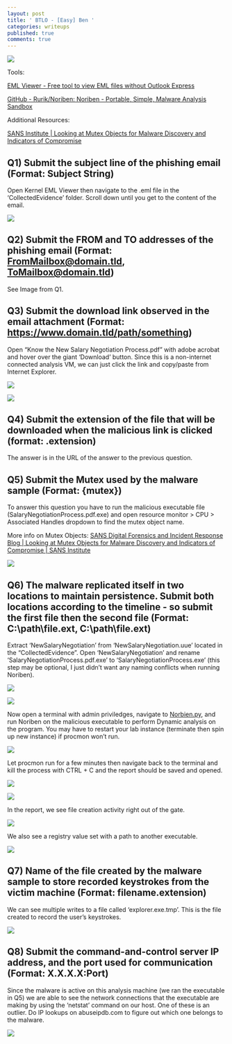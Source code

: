 ```yaml
---
layout: post
title: ' BTLO - [Easy] Ben '
categories: writeups
published: true
comments: true
---
```


![]({{site.baseurl}}/images/Ben.png)

Tools:

[EML Viewer - Free tool to view EML files without Outlook Express](https://www.nucleustechnologies.com/eml-viewer.html)

[GitHub - Rurik/Noriben: Noriben - Portable, Simple, Malware Analysis Sandbox](https://github.com/Rurik/Noriben)

Additional Resources:

[SANS Institute | Looking at Mutex Objects for Malware Discovery and Indicators of Compromise](https://www.sans.org/blog/looking-at-mutex-objects-for-malware-discovery-indicators-of-compromise/)

## Q1) Submit the subject line of the phishing email (Format: Subject String)

Open Kernel EML Viewer then navigate to the .eml file in the ‘CollectedEvidence’ folder. Scroll down until you get to the content of the email.

![]({{site.baseurl}}/images/Ben_0.png)

## Q2) Submit the FROM and TO addresses of the phishing email (Format: FromMailbox@domain.tld, ToMailbox@domain.tld)

See Image from Q1.

## Q3) Submit the download link observed in the email attachment (Format: https://www.domain.tld/path/something)

Open “Know the New Salary Negotiation Process.pdf” with adobe acrobat and hover over the giant ‘Download’ button. Since this is a non-internet connected analysis VM, we can just click the link and copy/paste from Internet Explorer.

![]({{site.baseurl}}/images/Ben_1.png)

![]({{site.baseurl}}/images/Ben_2.png)

## Q4) Submit the extension of the file that will be downloaded when the malicious link is clicked (format: .extension)

The answer is in the URL of the answer to the previous question.

## Q5) Submit the Mutex used by the malware sample (Format: {mutex})

To answer this question you have to run the malicious executable file (SalaryNegotiationProcess.pdf.exe) and open resource monitor > CPU > Associated Handles dropdown to find the mutex object name. 

More info on Mutex Objects: [SANS Digital Forensics and Incident Response Blog | Looking at Mutex Objects for Malware Discovery and Indicators of Compromise | SANS Institute](https://www.sans.org/blog/looking-at-mutex-objects-for-malware-discovery-indicators-of-compromise/)

![]({{site.baseurl}}/images/Ben_3.png)

## Q6) The malware replicated itself in two locations to maintain persistence. Submit both locations according to the timeline - so submit the first file then the second file (Format: C:\path\file.ext, C:\path\file.ext)

Extract ‘NewSalaryNegotiation’ from ‘NewSalaryNegotiation.uue’ located in the “CollectedEvidence”. Open ‘NewSalaryNegotiation’ and rename ‘SalaryNegotiationProcess.pdf.exe’ to ‘SalaryNegotiationProcess.exe’ (this step may be optional, I just didn’t want any naming conflicts when running Noriben).  

![]({{site.baseurl}}/images/Ben_4.png)

![]({{site.baseurl}}/images/Ben_5.png)

Now open a terminal with admin priviledges, navigate to [Norbien.py](http://Norbien.py), and run Noriben on the malicious executable to perform Dynamic analysis on the program. You may have to restart your lab instance (terminate then spin up new instance) if procmon won’t run.

![]({{site.baseurl}}/images/Ben_6.png)

Let procmon run for a few minutes then navigate back to the terminal and kill the process with CTRL + C and the report should be saved and opened. 

![]({{site.baseurl}}/images/Ben_7.png)

![]({{site.baseurl}}/images/Ben_8.png)

In the report, we see file creation activity right out of the gate. 

![]({{site.baseurl}}/images/Ben_9.png)

We also see a registry value set with a path to another executable.

![]({{site.baseurl}}/images/Ben_10.png)

## Q7) Name of the file created by the malware sample to store recorded keystrokes from the victim machine (Format: filename.extension)

We can see multiple writes to a file called ‘explorer.exe.tmp’. This is the file created to record the user’s keystrokes.

![]({{site.baseurl}}/images/Ben_11.png)

## Q8) Submit the command-and-control server IP address, and the port used for communication (Format: X.X.X.X:Port)

Since the malware is active on this analysis machine (we ran the executable in Q5) we are able to see the network connections that the executable are making by using the ‘netstat’ command on our host. One of these is an outlier. Do IP lookups on abuseipdb.com to figure out which one belongs to the malware.

![]({{site.baseurl}}/images/Ben_12.png)
